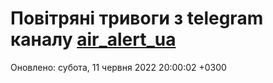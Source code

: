 # Повітряні тривоги з telegram каналу [air_alert_ua](https://t.me/air_alert_ua)

Оновлено:
субота, 11 червня 2022 20:00:02 +0300
